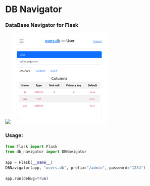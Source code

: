 # DB Navigator
### DataBase Navigator for Flask
<img src="https://shields.io/badge/version-v0.0.1-blue">

<img width="60%" src="github/images/preview.png">

### Usage:
```python
from flask import Flask
from db_navigator import DBNavigator

app = Flask(__name__)
DBNavigator(app, "users.db", prefix="/admin", password="1234")

app.run(debug=True)
```
